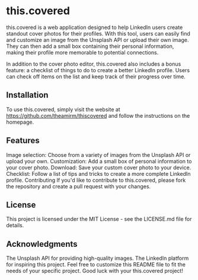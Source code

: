 # this.covered
this.covered is a web application designed to help LinkedIn users create standout cover photos for their profiles. With this tool, users can easily find and customize an image from the Unsplash API or upload their own image. They can then add a small box containing their personal information, making their profile more memorable to potential connections.

In addition to the cover photo editor, this.covered also includes a bonus feature: a checklist of things to do to create a better LinkedIn profile. Users can check off items on the list and keep track of their progress over time.

## Installation
To use this.covered, simply visit the website at https://github.com/theamirm/thiscovered and follow the instructions on the homepage.

## Features
Image selection: Choose from a variety of images from the Unsplash API or upload your own.
Customization: Add a small box of personal information to your cover photo.
Download: Save your custom cover photo to your device.
Checklist: Follow a list of tips and tricks to create a more complete LinkedIn profile.
Contributing
If you'd like to contribute to this.covered, please fork the repository and create a pull request with your changes.

## License
This project is licensed under the MIT License - see the LICENSE.md file for details.

## Acknowledgments
The Unsplash API for providing high-quality images.
The LinkedIn platform for inspiring this project.
Feel free to customize this README file to fit the needs of your specific project. Good luck with your this.covered project!
